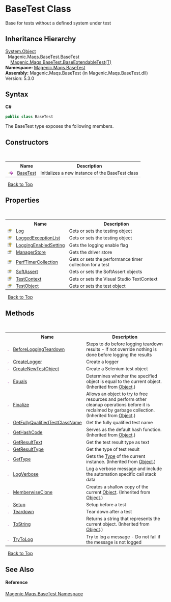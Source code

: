 # BaseTest Class
 

Base for tests without a defined system under test


## Inheritance Hierarchy
<a href="http://msdn2.microsoft.com/en-us/library/e5kfa45b" target="_blank">System.Object</a><br />&nbsp;&nbsp;Magenic.Maqs.BaseTest.BaseTest<br />&nbsp;&nbsp;&nbsp;&nbsp;<a href="MAQS_5/BaseTest_AUTOGENERATED/BaseExtendableTest('T')_Class">Magenic.Maqs.BaseTest.BaseExtendableTest(T)</a><br />
**Namespace:**&nbsp;<a href="MAQS_5/BaseTest_AUTOGENERATED/Magenic-Maqs-BaseTest_Namespace">Magenic.Maqs.BaseTest</a><br />**Assembly:**&nbsp;Magenic.Maqs.BaseTest (in Magenic.Maqs.BaseTest.dll) Version: 5.3.0

## Syntax

**C#**<br />
``` C#
public class BaseTest
```

The BaseTest type exposes the following members.


## Constructors
&nbsp;<table><tr><th></th><th>Name</th><th>Description</th></tr><tr><td>![Public method](media/pubmethod.gif "Public method")</td><td><a href="MAQS_5/BaseTest_AUTOGENERATED/BaseTest_Constructor">BaseTest</a></td><td>
Initializes a new instance of the BaseTest class</td></tr></table>&nbsp;
<a href="#basetest-class">Back to Top</a>

## Properties
&nbsp;<table><tr><th></th><th>Name</th><th>Description</th></tr><tr><td>![Public property](media/pubproperty.gif "Public property")</td><td><a href="MAQS_5/BaseTest_AUTOGENERATED/BaseTest-Log_Property">Log</a></td><td>
Gets or sets the testing object</td></tr><tr><td>![Public property](media/pubproperty.gif "Public property")</td><td><a href="MAQS_5/BaseTest_AUTOGENERATED/BaseTest-LoggedExceptionList_Property">LoggedExceptionList</a></td><td>
Gets or sets the testing object</td></tr><tr><td>![Protected property](media/protproperty.gif "Protected property")</td><td><a href="MAQS_5/BaseTest_AUTOGENERATED/BaseTest-LoggingEnabledSetting_Property">LoggingEnabledSetting</a></td><td>
Gets the logging enable flag</td></tr><tr><td>![Public property](media/pubproperty.gif "Public property")</td><td><a href="MAQS_5/BaseTest_AUTOGENERATED/BaseTest-ManagerStore_Property">ManagerStore</a></td><td>
Gets the driver store</td></tr><tr><td>![Public property](media/pubproperty.gif "Public property")</td><td><a href="MAQS_5/BaseTest_AUTOGENERATED/BaseTest-PerfTimerCollection_Property">PerfTimerCollection</a></td><td>
Gets or sets the performance timer collection for a test</td></tr><tr><td>![Public property](media/pubproperty.gif "Public property")</td><td><a href="MAQS_5/BaseTest_AUTOGENERATED/BaseTest-SoftAssert_Property">SoftAssert</a></td><td>
Gets or sets the SoftAssert objects</td></tr><tr><td>![Public property](media/pubproperty.gif "Public property")</td><td><a href="MAQS_5/BaseTest_AUTOGENERATED/BaseTest-TestContext_Property">TestContext</a></td><td>
Gets or sets the Visual Studio TextContext</td></tr><tr><td>![Public property](media/pubproperty.gif "Public property")</td><td><a href="MAQS_5/BaseTest_AUTOGENERATED/BaseTest-TestObject_Property">TestObject</a></td><td>
Gets or sets the test object</td></tr></table>&nbsp;
<a href="#basetest-class">Back to Top</a>

## Methods
&nbsp;<table><tr><th></th><th>Name</th><th>Description</th></tr><tr><td>![Protected method](media/protmethod.gif "Protected method")</td><td><a href="MAQS_5/BaseTest_AUTOGENERATED/BaseTest-BeforeLoggingTeardown_Method">BeforeLoggingTeardown</a></td><td>
Steps to do before logging teardown results - If not override nothing is done before logging the results</td></tr><tr><td>![Protected method](media/protmethod.gif "Protected method")</td><td><a href="MAQS_5/BaseTest_AUTOGENERATED/BaseTest-CreateLogger_Method">CreateLogger</a></td><td>
Create a logger</td></tr><tr><td>![Protected method](media/protmethod.gif "Protected method")</td><td><a href="MAQS_5/BaseTest_AUTOGENERATED/BaseTest-CreateNewTestObject_Method">CreateNewTestObject</a></td><td>
Create a Selenium test object</td></tr><tr><td>![Public method](media/pubmethod.gif "Public method")</td><td><a href="http://msdn2.microsoft.com/en-us/library/bsc2ak47" target="_blank">Equals</a></td><td>
Determines whether the specified object is equal to the current object.
 (Inherited from <a href="http://msdn2.microsoft.com/en-us/library/e5kfa45b" target="_blank">Object</a>.)</td></tr><tr><td>![Protected method](media/protmethod.gif "Protected method")</td><td><a href="http://msdn2.microsoft.com/en-us/library/4k87zsw7" target="_blank">Finalize</a></td><td>
Allows an object to try to free resources and perform other cleanup operations before it is reclaimed by garbage collection.
 (Inherited from <a href="http://msdn2.microsoft.com/en-us/library/e5kfa45b" target="_blank">Object</a>.)</td></tr><tr><td>![Protected method](media/protmethod.gif "Protected method")</td><td><a href="MAQS_5/BaseTest_AUTOGENERATED/BaseTest-GetFullyQualifiedTestClassName_Method">GetFullyQualifiedTestClassName</a></td><td>
Get the fully qualified test name</td></tr><tr><td>![Public method](media/pubmethod.gif "Public method")</td><td><a href="http://msdn2.microsoft.com/en-us/library/zdee4b3y" target="_blank">GetHashCode</a></td><td>
Serves as the default hash function.
 (Inherited from <a href="http://msdn2.microsoft.com/en-us/library/e5kfa45b" target="_blank">Object</a>.)</td></tr><tr><td>![Protected method](media/protmethod.gif "Protected method")</td><td><a href="MAQS_5/BaseTest_AUTOGENERATED/BaseTest-GetResultText_Method">GetResultText</a></td><td>
Get the test result type as text</td></tr><tr><td>![Protected method](media/protmethod.gif "Protected method")</td><td><a href="MAQS_5/BaseTest_AUTOGENERATED/BaseTest-GetResultType_Method">GetResultType</a></td><td>
Get the type of test result</td></tr><tr><td>![Public method](media/pubmethod.gif "Public method")</td><td><a href="http://msdn2.microsoft.com/en-us/library/dfwy45w9" target="_blank">GetType</a></td><td>
Gets the <a href="http://msdn2.microsoft.com/en-us/library/42892f65" target="_blank">Type</a> of the current instance.
 (Inherited from <a href="http://msdn2.microsoft.com/en-us/library/e5kfa45b" target="_blank">Object</a>.)</td></tr><tr><td>![Protected method](media/protmethod.gif "Protected method")</td><td><a href="MAQS_5/BaseTest_AUTOGENERATED/BaseTest-LogVerbose_Method">LogVerbose</a></td><td>
Log a verbose message and include the automation specific call stack data</td></tr><tr><td>![Protected method](media/protmethod.gif "Protected method")</td><td><a href="http://msdn2.microsoft.com/en-us/library/57ctke0a" target="_blank">MemberwiseClone</a></td><td>
Creates a shallow copy of the current <a href="http://msdn2.microsoft.com/en-us/library/e5kfa45b" target="_blank">Object</a>.
 (Inherited from <a href="http://msdn2.microsoft.com/en-us/library/e5kfa45b" target="_blank">Object</a>.)</td></tr><tr><td>![Public method](media/pubmethod.gif "Public method")</td><td><a href="MAQS_5/BaseTest_AUTOGENERATED/BaseTest-Setup_Method">Setup</a></td><td>
Setup before a test</td></tr><tr><td>![Public method](media/pubmethod.gif "Public method")</td><td><a href="MAQS_5/BaseTest_AUTOGENERATED/BaseTest-Teardown_Method">Teardown</a></td><td>
Tear down after a test</td></tr><tr><td>![Public method](media/pubmethod.gif "Public method")</td><td><a href="http://msdn2.microsoft.com/en-us/library/7bxwbwt2" target="_blank">ToString</a></td><td>
Returns a string that represents the current object.
 (Inherited from <a href="http://msdn2.microsoft.com/en-us/library/e5kfa45b" target="_blank">Object</a>.)</td></tr><tr><td>![Protected method](media/protmethod.gif "Protected method")</td><td><a href="MAQS_5/BaseTest_AUTOGENERATED/BaseTest-TryToLog_Method">TryToLog</a></td><td>
Try to log a message - Do not fail if the message is not logged</td></tr></table>&nbsp;
<a href="#basetest-class">Back to Top</a>

## See Also


#### Reference
<a href="MAQS_5/BaseTest_AUTOGENERATED/Magenic-Maqs-BaseTest_Namespace">Magenic.Maqs.BaseTest Namespace</a><br />